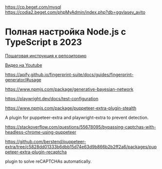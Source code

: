 https://cp.beget.com/mysql
https://codia2.beget.com/phpMyAdmin/index.php?db=ggvlasey_avito






# Полная настройка Node.js с TypeScript в 2023

[Пошаговая инструкция к репозиторию](https://vladilen.notion.site/Node-js-TypeScript-2023-d08eba5fe4eb43fa8687ce7755a53bf0)

[Видео на Youtube](https://youtu.be/w2n5HkUNEv4)


https://apify.github.io/fingerprint-suite/docs/guides/fingerprint-generator/#usage

https://www.npmjs.com/package/generative-bayesian-network

https://playwright.dev/docs/test-configuration



https://www.npmjs.com/package/puppeteer-extra-plugin-stealth

A plugin for puppeteer-extra and playwright-extra to prevent detection.


https://stackoverflow.com/questions/55678095/bypassing-captchas-with-headless-chrome-using-puppeteer

https://github.com/berstend/puppeteer-extra/tree/c5828dd01333b6dbb15d74e63d9b866b2b2ff2a6/packages/puppeteer-extra-plugin-recaptcha

plugin to solve reCAPTCHAs automatically.
